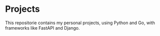 # Projects

This repositorie contains my personal projects, using Python and Go, with frameworks like FastAPI and Django.
